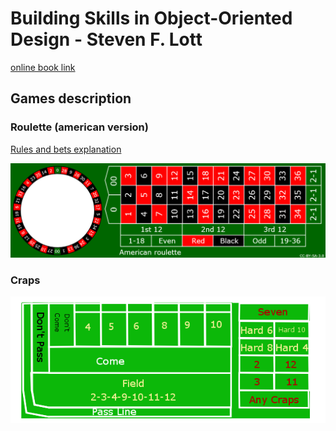 # Building Skills in Object-Oriented Design - Steven F. Lott

[online book link](https://slott56.github.io/building-skills-oo-design-book/build/html/index.html)

## Games description

### Roulette (american version)

[Rules and bets explanation](https://www.roulette17.com/layout/)

![ruletka](./misc/roulette.png)

### Craps

![kosci](./misc/craps.png)
